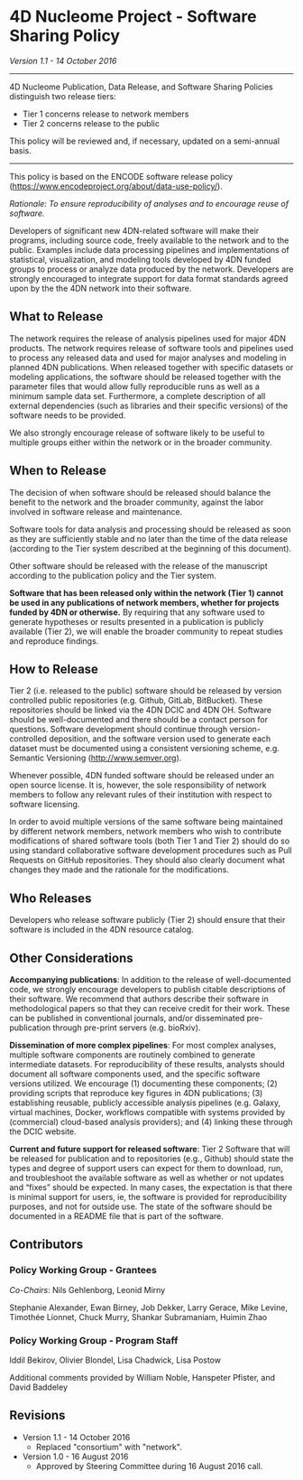 # 4D Nucleome Project - Software Sharing Policy

*Version 1.1 - 14 October 2016*

- - -

4D Nucleome Publication, Data Release, and Software Sharing Policies distinguish two release tiers:

* Tier 1 concerns release to network members
* Tier 2 concerns release to the public

This policy will be reviewed and, if necessary, updated on a semi-annual basis.

- - -

This policy is based on the ENCODE software release policy (https://www.encodeproject.org/about/data-use-policy/).

_Rationale: To ensure reproducibility of analyses and to encourage reuse of software._

Developers of significant new 4DN-related software will make their programs, including source code, freely available to the network and to the public. Examples include data processing pipelines and implementations of statistical, visualization, and modeling tools developed by 4DN funded groups to process or analyze data produced by the network. Developers are strongly encouraged to integrate support for data format standards agreed upon by the the 4DN network into their software.

## What to Release

The network requires the release of analysis pipelines used for major 4DN products. The network requires release of software tools and pipelines used to process any released data and used for major analyses and modeling in planned 4DN publications. When released together with specific datasets or modeling applications, the software should be released together with the parameter files that would allow fully reproducible runs as well as a minimum sample data set. Furthermore, a complete description of all external dependencies (such as libraries and their specific versions) of the software needs to be provided.

We also strongly encourage release of software likely to be useful to multiple groups either within the network or in the broader community.


## When to Release

The decision of when software should be released should balance the benefit to the network and the broader community, against the labor involved in software release and maintenance. 

Software tools for data analysis and processing should be released as soon as they are sufficiently stable and no later than the time of the data release (according to the Tier system described at the beginning of this document). 

Other software should be released with the release of the manuscript according to the publication policy and the Tier system. 

__Software that has been released only within the network (Tier 1)  cannot be used in any publications of network members, whether for projects funded by 4DN or otherwise.__ By requiring that any software used to generate hypotheses or results presented in a publication is publicly available (Tier 2), we will enable the broader community to repeat studies and reproduce findings.


## How to Release

Tier 2 (i.e. released to the public) software should be released by version controlled public repositories (e.g. Github, GitLab, BitBucket). These repositories should be linked via the 4DN DCIC and 4DN OH. Software should be well-documented and there should be a contact person for questions. Software development should continue through version-controlled deposition, and the software version used to generate each dataset must be documented using a consistent versioning scheme, e.g. Semantic Versioning  (http://www.semver.org).

Whenever possible, 4DN funded software should be released under an open source license. It is, however, the sole responsibility of network members to follow any relevant rules of their institution with respect to software licensing. 

In order to avoid multiple versions of the same software being maintained by different network members, network members who wish to contribute modifications of shared software tools (both Tier 1 and Tier 2) should do so using standard collaborative software development procedures such as Pull Requests on GitHub repositories. They should also clearly document what changes they made and the rationale for the modifications. 


## Who Releases

Developers who release software publicly (Tier 2) should ensure that their software is included in the 4DN resource catalog. 


## Other Considerations

__Accompanying publications__: In addition to the release of well-documented code, we strongly encourage developers to publish citable descriptions of their software. We recommend that authors describe their software in methodological papers so that they can receive credit for their work. These can be published in conventional journals, and/or disseminated pre-publication through pre-print servers (e.g. bioRxiv). 

__Dissemination of more complex pipelines__: For most complex analyses, multiple software components are routinely combined to generate intermediate datasets. For reproducibility of these results, analysts should document all software components used, and the specific software versions utilized. We encourage (1) documenting these components; (2) providing scripts that reproduce key figures in 4DN publications; (3) establishing reusable, publicly accessible analysis pipelines (e.g. Galaxy, virtual machines, Docker, workflows compatible with systems provided by (commercial) cloud-based analysis providers); and (4) linking these through the DCIC website.

__Current and future support for released software__: Tier 2 Software that will be released for publication and to repositories (e.g., Github) should state the types and degree of support users can expect for them to download, run, and troubleshoot the available software as well as whether or not updates and “fixes” should be expected. In many cases, the expectation is that there is minimal support for users, ie, the software is provided for reproducibility purposes, and not for outside use. The state of the software should be documented in a README file that is part of the software. 


## Contributors

### Policy Working Group - Grantees

_Co-Chairs_: Nils Gehlenborg, Leonid Mirny

Stephanie Alexander, Ewan Birney, Job Dekker, Larry Gerace, Mike Levine, Timothée Lionnet, Chuck Murry, Shankar Subramaniam, Huimin Zhao

### Policy Working Group - Program Staff

Iddil Bekirov, Olivier Blondel, Lisa Chadwick, Lisa Postow

Additional comments provided by William Noble, Hanspeter Pfister, and David Baddeley


## Revisions

- Version 1.1 - 14 October 2016
  - Replaced "consortium" with "network". 
- Version 1.0 - 16 August 2016 
  - Approved by Steering Committee during 16 August 2016 call.



